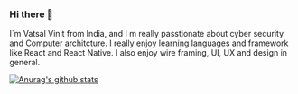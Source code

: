 ### Hi there 👋

I`m Vatsal Vinit from India, and I m really passtionate about cyber security and Computer architcture. I really enjoy learning languages and framework like React and React Native. I also enjoy wire framing, UI, UX and design in general.

[![Anurag's github stats](https://github-readme-stats.vercel.app/api?username=Vatsalvinit-17)](https://github.com/anuraghazra/github-readme-stats)
